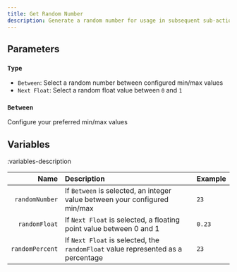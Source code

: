 ```yaml
---
title: Get Random Number
description: Generate a random number for usage in subsequent sub-actions
---
```


## Parameters
### `Type`
- `Between`: Select a random number between configured min/max values
- `Next Float`: Select a random float value between `0` and `1`

### `Between`
Configure your preferred min/max values

## Variables
:variables-description

Name | Description | Example
----:|:------------|---------|
`randomNumber` | If `Between` is selected, an integer value between your configured min/max | `23`
`randomFloat` | If `Next Float` is selected, a floating point value between 0 and 1 | `0.23`
`randomPercent` | If `Next Float` is selected, the `randomFloat` value represented as a percentage | `23`
